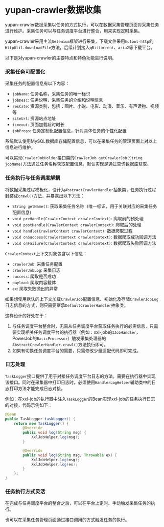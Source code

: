 # yupan-crawler数据收集

yupan-crawler数据采集以任务的方式执行，可以在数据采集管理页面对采集任务进行维护。采集任务可以与任务调度平台进行整合，用来实现定时采集。

yupan-crawler采用主流`Selenium`框架进行采集，下载文件采用`hutool-http`的`HttpUtil.downloadFile`方法，后续计划接入`qBittorrent`、`aria2`等下载平台。

以下是对yupan-crawler的主要特点和特色功能进行说明。

### 采集任务可配置化

采集任务的配置信息有以下内容：
- `jobName`: 任务名称，采集任务的唯一标识
- `jobDesc`: 任务说明，采集任务的介绍和说明信息
- `resCate`: 资源类别，包括：图片、小说、电影、动漫、音乐、有声读物、视频等
- `siteUrl`: 资源站点地址
- `timeout`: 页面加载超时时长
- `jobProps`: 任务定制化配置信息，针对具体任务的个性化配置

系统默认使用MySQL数据库存储配置信息，可以在采集任务的管理页面上对以上信息进行维护。

可以实现`CrawlerJobHolder`接口类的`CrawlerJob getCrawlerJob(String jobName)`方法通过任务名称获取配置信息，默认实现是通过查询数据库获取。

### 任务执行与任务调度解耦

将数据采集过程模板化，设计为`AbstractCrawlerHandler`抽象类，任务执行过程封装成`crawl()`方法，并暴露出以下方法：
- `String getName()`: 获取采集任务名称（唯一标识，用于关联对应的采集任务配置信息）
- `void preHandle(CrawlerContext crawlerContext)`: 爬取前的预处理
- `void postHandle(CrawlerContext crawlerContext)`: 爬取后的处理
- `void handle(CrawlerContext crawlerContext)`: 数据爬取过程
- `void onSuccess(CrawlerContext crawlerContext)`: 数据爬取成功回调方法
- `void onFailure(CrawlerContext crawlerContext)`: 数据爬取失败回调方法

`CrawlerContext`上下文对象包含以下信息：
- `crawlerJob`: 采集任务配置
- `crawlerJobLog`: 采集日志
- `success`: 爬取是否成功
- `payload`: 爬取内容载体
- `ex`: 爬取失败抛出的异常

如果想使用默认的上下文加载`CrawlerJob`配置信息、初始化及存储`CrawlerJobLog`日志信息的方式，则只需要继承`DefaultCrawlerHandler`抽象类。

这样设计的好处在于：
1. 与任务调度平台整合时，无需从任务调度平台获取任务执行的必需信息，只需要实现相关任务调度平台的执行器（例如：xxl-job的`IJobHandler`，PowerJob的`BasicProcessor`）触发采集处理器的`AbstractCrawlerHandler.crawl()`方法执行即可。
2. 如果有切换任务调度平台的需要，只需修改少量适配代码即可完成。

### 日志处理

`TaskLogger`接口提供了用于对接任务调度平台日志的方法，需要在执行器中实现该接口。同时在采集器中打印日志时，必须使用`HandlerLogHelper`辅助类中的日志打印方法才能完成日志对接。

例如：在xxl-job的执行器中注入`TaskLogger`的Bean实现xxl-job的任务执行日志的对接，代码示例如下：

```java
@Bean
public TaskLogger taskLogger() {
    return new TaskLogger() {
        @Override
        public void log(String msg) {
            XxlJobHelper.log(msg);
        }

        @Override
        public void log(String msg, Throwable ex) {
            XxlJobHelper.log(msg);
            XxlJobHelper.log(ex);
        }
    };
}
```

### 任务执行方式灵活

在完成与任务调度平台的整合之后，可以在平台上定时、手动触发采集任务的执行。

也可以在采集任务管理页面通过接口调用的方式触发任务的执行。
